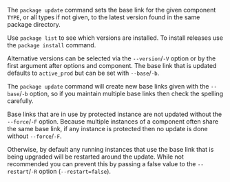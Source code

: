 The `package update` command sets the base link for the given component
`TYPE`, or all types if not given, to the latest version found in the
same package directory.

Use `package list` to see which versions are installed. To install
releases use the `package install` command.

Alternative versions can be selected via the `--version`/`-V` option or
by the first argument after options and component. The base link that is
updated defaults to `active_prod` but can be set with `--base`/`-b`.

The `package update` command will create new base links given with the
`--base`/`-b` option, so if you maintain multiple base links then check
the spelling carefully.

Base links that are in use by protected instance are not updated without
the `--force`/`-F` option. Because multiple instances of a component often
share the same base link, if any instance is protected then no update is
done without `--force`/`-F`.

Otherwise, by default any running instances that use the base link that
is being upgraded will be restarted around the update. While not
recommended you can prevent this by passing a false value to the
`--restart`/`-R` option (`--restart=false`). 
